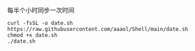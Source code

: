 每半个小时同步一次时间
~~~
curl -fsSL -o date.sh https://raw.githubusercontent.com/aaaol/Shell/main/date.sh
chmod +x date.sh
./date.sh
~~~
